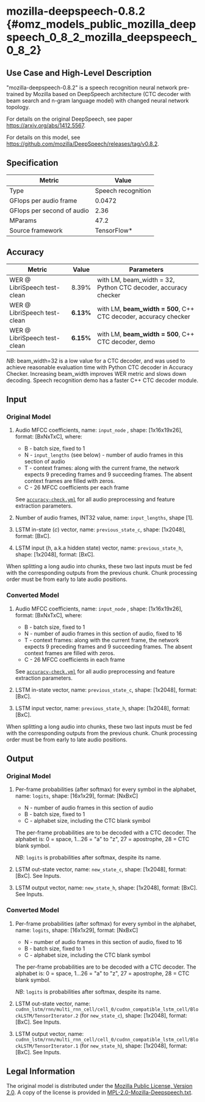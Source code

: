 # mozilla-deepspeech-0.8.2 {#omz_models_public_mozilla_deepspeech_0_8_2_mozilla_deepspeech_0_8_2}

## Use Case and High-Level Description

"mozilla-deepspeech-0.8.2" is a speech recognition neural network pre-trained by Mozilla
based on DeepSpeech architecture (CTC decoder with beam search and n-gram language model)
with changed neural network topology.

For details on the original DeepSpeech, see paper <https://arxiv.org/abs/1412.5567>.

For details on this model, see <https://github.com/mozilla/DeepSpeech/releases/tag/v0.8.2>.

## Specification

| Metric                          | Value                                     |
|---------------------------------|-------------------------------------------|
| Type                            | Speech recognition                        |
| GFlops per audio frame          | 0.0472                                    |
| GFlops per second of audio      | 2.36                                      |
| MParams                         | 47.2                                      |
| Source framework                | TensorFlow\*                              |

## Accuracy

| Metric                       | Value      | Parameters                                                       |
| ---------------------------- | ---------- | ---------------------------------------------------------------- |
| WER @ LibriSpeech test-clean | 8.39%      | with LM, beam_width = 32, Python CTC decoder, accuracy checker   |
| WER @ LibriSpeech test-clean | **6.13%**  | with LM, **beam_width = 500**, C++ CTC decoder, accuracy checker |
| WER @ LibriSpeech test-clean | **6.15%**  | with LM, **beam_width = 500**, C++ CTC decoder, demo             |

*NB*: beam_width=32 is a low value for a CTC decoder, and was used to achieve reasonable evaluation time with Python CTC decoder in Accuracy Checker.
Increasing beam_width improves WER metric and slows down decoding. Speech recognition demo has a faster C++ CTC decoder module.

## Input

### Original Model

 1. Audio MFCC coefficients, name: `input_node` , shape: [1x16x19x26], format: [BxNxTxC], where:

    - B - batch size, fixed to 1
    - N - `input_lengths` (see below) - number of audio frames in this section of audio
    - T - context frames: along with the current frame, the network expects 9 preceding frames and 9 succeeding frames. The absent context frames are filled with zeros.
    - C - 26 MFCC coefficients per each frame

    See [`accuracy-check.yml`](accuracy-check.yml) for all audio preprocessing and feature extraction parameters.

 1. Number of audio frames, INT32 value, name: `input_lengths`, shape [1].

 1. LSTM in-state (*c*) vector, name: `previous_state_c`, shape: [1x2048], format: [BxC].

 1. LSTM input (*h*, a.k.a hidden state) vector, name: `previous_state_h`, shape: [1x2048], format: [BxC].

When splitting a long audio into chunks, these two last inputs must be fed with the corresponding outputs from the previous chunk.
Chunk processing order must be from early to late audio positions.

### Converted Model

 1. Audio MFCC coefficients, name: `input_node` , shape: [1x16x19x26], format: [BxNxTxC], where:

    - B - batch size, fixed to 1
    - N - number of audio frames in this section of audio, fixed to 16
    - T - context frames: along with the current frame, the network expects 9 preceding frames and 9 succeeding frames. The absent context frames are filled with zeros.
    - C - 26 MFCC coefficients in each frame

    See [`accuracy-check.yml`](accuracy-check.yml) for all audio preprocessing and feature extraction parameters.

 1. LSTM in-state vector, name: `previous_state_c`, shape: [1x2048], format: [BxC].

 1. LSTM input vector, name: `previous_state_h`, shape: [1x2048], format: [BxC].

When splitting a long audio into chunks, these two last inputs must be fed with the corresponding outputs from the previous chunk.
Chunk processing order must be from early to late audio positions.

## Output

### Original Model

 1. Per-frame probabilities (after softmax) for every symbol in the alphabet, name: `logits`, shape: [16x1x29], format: [NxBxC]

    - N - number of audio frames in this section of audio
    - B - batch size, fixed to 1
    - C - alphabet size, including the CTC blank symbol

    The per-frame probabilities are to be decoded with a CTC decoder.
    The alphabet is: 0 = space, 1...26 = "a" to "z", 27 = apostrophe, 28 = CTC blank symbol.

    *NB*: `logits` is probabilities after softmax, despite its name.

 1. LSTM out-state vector, name: `new_state_c`, shape: [1x2048], format: [BxC]. See Inputs.

 1. LSTM output vector, name: `new_state_h`, shape: [1x2048], format: [BxC]. See Inputs.

### Converted Model

 1. Per-frame probabilities (after softmax) for every symbol in the alphabet, name: `logits`, shape: [16x1x29], format: [NxBxC]

    - N - number of audio frames in this section of audio, fixed to 16
    - B - batch size, fixed to 1
    - C - alphabet size, including the CTC blank symbol

    The per-frame probabilities are to be decoded with a CTC decoder.
    The alphabet is: 0 = space, 1...26 = "a" to "z", 27 = apostrophe, 28 = CTC blank symbol.

    *NB*: `logits` is probabilities after softmax, despite its name.

 1. LSTM out-state vector, name: `cudnn_lstm/rnn/multi_rnn_cell/cell_0/cudnn_compatible_lstm_cell/BlockLSTM/TensorIterator.2` (for `new_state_c`), shape: [1x2048], format: [BxC]. See Inputs.

 1. LSTM output vector, name: `cudnn_lstm/rnn/multi_rnn_cell/cell_0/cudnn_compatible_lstm_cell/BlockLSTM/TensorIterator.1` (for `new_state_h`), shape: [1x2048], format: [BxC]. See Inputs.

## Legal Information

The original model is distributed under the
[Mozilla Public License, Version 2.0](https://raw.githubusercontent.com/mozilla/DeepSpeech/master/LICENSE).
A copy of the license is provided in [MPL-2.0-Mozilla-Deepspeech.txt](../licenses/MPL-2.0-Mozilla-Deepspeech.txt).